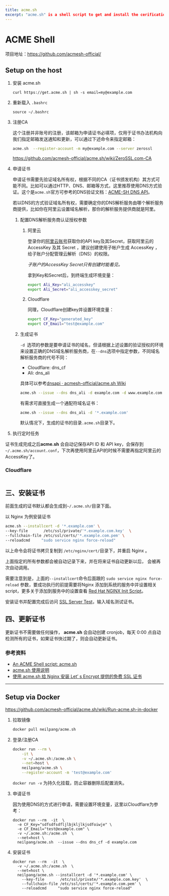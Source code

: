 ```yaml
---
title: acme.sh
excerpt: "acme.sh" is a shell script to get and install the cerification automatically, use ACME protocal.
---
```


# ACME Shell

项目地址：https://github.com/acmesh-official/

## Setup on the host

1. 安装 acme.sh

    ```
    curl https://get.acme.sh | sh -s email=my@example.com
    ```

2. 重新载入 `.bashrc`

    ```
    source ~/.bashrc 
    ```

3. 注册CA

    这个注册并非账号的注册，该邮箱为申请证书必填项，仅用于证书办法机构向我们指定邮箱发送通知和更新，可以通过下述命令来指定邮箱：

    ```sh
    acme.sh  --register-account -m my@example.com --server zerossl
    ```

    https://github.com/acmesh-official/acme.sh/wiki/ZeroSSL.com-CA

4. 申请证书

    申请证书需要先验证域名所有权，根据不同的CA（证书颁发机构）其方式可能不同。比如可以通过HTTP、DNS、邮箱等方式，这里推荐使用DNS方式验证。这个是`acme.sh`官方可参考的DNS验证文档：[ACME-SH DNS API](https://github.com/acmesh-official/acme.sh/wiki/dnsapi)。

    若以DNS的方式验证域名所有权，需要确定你的DNS解析服务由哪个解析服务商提供，比如你在阿里云设置域名解析，那你的解析服务提供商就是阿里。

    1. 配置DNS解析服务商认证授权参数

       1. 阿里云

           登录你的[阿里云账号](https://ram.console.aliyun.com/manage/ak)获取你的API key及其Secret，获取阿里云的 AccessKey 及其 Secret ，建议创建使用子帐户生成 AccessKey ，给子账户分配管理云解析（DNS）的权限。

           *子账户的AccessKey Secret只有创建时能看见。*

           拿到Key和Secret后，到终端生成环境变量：

            ```sh
            export Ali_Key="ali_accesskey"
            export Ali_Secret="ali_accesskey_secret"
            ```

       2. Cloudflare

           同理，Cloudflare创建key并设置环境变量：

           ```sh
           export CF_Key="generated_key"
           export CF_Email="test@example.com"
           ```
    
    2. 生成证书
    
        `-d `选项的参数是要申请证书的域名，但请根据上述设置的验证授权的环境来设置正确的DNS域名解析服务商，在`--dns`选项中指定参数，不同域名解析服务商的代号不同：
    
        - Cloudflare: dns_cf
        - Ali: dns_ali
        
        具体可以参考[dnsapi · acmesh-official/acme.sh Wiki](https://github.com/acmesh-official/acme.sh/wiki/dnsapi)
        
        ```sh
        acme.sh --issue --dns dns_ali -d example.com -d www.example.com
        ```
        
        有需求可直接生成一个通配符域名证书：
        
        ```sh
        acme.sh --issue --dns dns_ali -d '*.example.com'
        ```
        
        默认情况下，生成的证书的目录`.acme.sh`目录下。

5. 执行定时任务

   

证书生成完成之后**acme.sh** 会自动记保存API ID 和 API key，会保存到 `~/.acme.sh/account.conf`，下次再使用阿里云API的时候不需要再指定阿里云的 AccessKey了。

### Cloudflare

```sh

```

## 三、安装证书

前面生成的证书默认都会生成到`~/.acme.sh/`目录下面。

以 Nginx 为例安装证书

```sh
acme.sh --installcert -d '*.example.com' \
--key-file       /etc/ssl/private/'*.example.com.key'  \
--fullchain-file /etc/ssl/certs/'*.example.com.pem' \
--reloadcmd     "sudo service nginx force-reload"
```

以上命令会将证书拷贝复制到 `/etc/nginx/cert/`目录下，并重启 Nginx 。

上面指定的所有参数都会被自动记录下来，并在将来证书自动更新以后， 会被再次自动调用。

需要注意到是，上面的`--installcert`命令后面跟的 `sudo service nginx force-reload` 参数，要成功执行的前提需要将Nginx 添加到系统的服务中并设置相关script，更多关于添加到服务中的设置查看 [Red Hat NGINX Init Script](https://link.segmentfault.com/?url=https%3A%2F%2Fwww.nginx.com%2Fresources%2Fwiki%2Fstart%2Ftopics%2Fexamples%2Fredhatnginxinit%2F)。

安装证书并配置完成后访问 [SSL Server Test](https://link.segmentfault.com/?url=https%3A%2F%2Fwww.ssllabs.com%2Fssltest%2Findex.html)，输入域名测试证书。

## 四、更新证书

更新证书不需要做任何操作， **acme.sh** 会自动创建 cronjob，每天 0:00 点自动检测所有的证书，如果证书快过期了，则会自动更新证书。

### 参考资料

- [An ACME Shell script: acme.sh](https://link.segmentfault.com/?url=https%3A%2F%2Fgithub.com%2Facmesh-official%2Facme.sh)
- [acme.sh 使用说明](https://link.segmentfault.com/?url=https%3A%2F%2Fgithub.com%2Facmesh-official%2Facme.sh%2Fwiki%2F%E8%AF%B4%E6%98%8E)
- [使用 acme.sh 给 Nginx 安装 Let’ s Encrypt 提供的免费 SSL 证书](https://link.segmentfault.com/?url=https%3A%2F%2Fruby-china.org%2Ftopics%2F31983)

---

## Setup via Docker

https://github.com/acmesh-official/acme.sh/wiki/Run-acme.sh-in-docker

1. 拉取镜像

    ```sh
    docker pull neilpang/acme.sh
    ```

2. 登录/注册CA

    ```sh
    docker run --rm \
        -it \
        -v ~/.acme.sh:/acme.sh \
        --net=host \
        neilpang/acme.sh \
        --register-account -m 'test@example.com'
    ```

    `docker run -v`  为持久化挂载，防止容器删除后配置消失。

3. 申请证书

    因为使用DNS的方式进行申请，需要设置环境变量，这里以Cloudflare为参考：

    ```
    docker run --rm  -it  \
      -e CF_Key="sdfsdfsdfljlbjkljlkjsdfoiwje" \
      -e CF_Email="test@example.com" \
      -v ~/.acme.sh:/acme.sh  \
      --net=host \
      neilpang/acme.sh  --issue --dns dns_cf -d example.com
    ```

4. 安装证书

    ```
    docker run --rm  -it  \
      -v ~/.acme.sh:/acme.sh  \
      --net=host \
      neilpang/acme.sh --installcert -d '*.example.com' \
        --key-file       /etc/ssl/private/'*.example.com.key'  \
        --fullchain-file /etc/ssl/certs/'*.example.com.pem' \
        --reloadcmd     "sudo service nginx force-reload"
    ```

